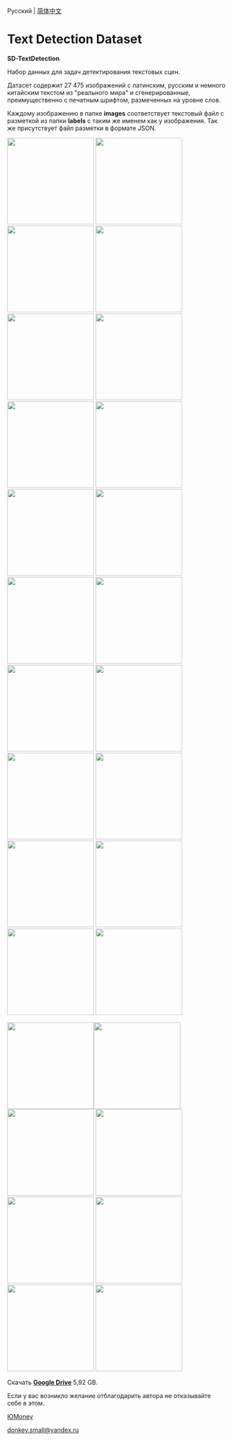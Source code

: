 Русский | <a href="https://github.com/DonkeySmall/TextDetectionDataset/blob/main/README_ch.md">简体中文</a>

# Text Detection Dataset

<b>SD-TextDetection</b>

Набор данных для задач детектирования текстовых сцен.

Датасет содержит 27 475 изображений с латинским, русским и немного китайским текстом из "реального мира" и сгенерированные, преимущественно с печатным шрифтом, размеченных на уровне слов.

Каждому изображению в папке <b>images</b> соответствует текстовый файл с разметкой из папки <b>labels</b> с таким же именем как у изображения.
Так же присутствует файл разметки в формате JSON.


<img src="https://user-images.githubusercontent.com/66531939/219589676-8d031575-65b5-4ce6-b71a-8a17ede1a806.jpg" width="200" height="200"> <img src="https://user-images.githubusercontent.com/66531939/219589797-edb2a56b-1861-49d3-ab3c-a060c8ecc590.jpg" width="200" height="200">
<img src="https://user-images.githubusercontent.com/66531939/219590050-81a08444-ad37-4416-8555-dfed7cc82287.jpg" width="200" height="200">
<img src="https://user-images.githubusercontent.com/66531939/219590093-02a61f8f-30f0-4280-bbbd-7e4b4e3b1a3a.jpg" width="200" height="200">
<img src="https://user-images.githubusercontent.com/66531939/219590174-2aebfc5f-3522-41eb-a09d-2bc41d731c4b.jpg" width="200" height="200">
<img src="https://user-images.githubusercontent.com/66531939/219590197-dd34d047-ab55-4eee-bc88-845729be58cc.jpg" width="200" height="200">
<img src="https://user-images.githubusercontent.com/66531939/219590247-78e73e33-7596-4066-8193-686a14209f4a.jpg" width="200" height="200">
<img src="https://user-images.githubusercontent.com/66531939/219590374-210c7abd-8e81-42eb-bc4f-99cca107f713.jpg" width="200" height="200">
<img src="https://user-images.githubusercontent.com/66531939/219590442-3f6afe0f-1fea-4c56-a12d-b74cdba3a957.jpg" width="200" height="200">
<img src="https://user-images.githubusercontent.com/66531939/219590666-05d13c17-2fb6-4d89-9cbb-08ea55a439c9.jpg" width="200" height="200">
<img src="https://user-images.githubusercontent.com/66531939/219590841-c82b32af-0f8f-4fea-b9d8-bef5d720cbcd.jpg" width="200" height="200">
<img src="https://user-images.githubusercontent.com/66531939/219932933-52e8be3d-cd04-4826-abc4-52d88c350b2d.jpg" width="200" height="200">
<img src="https://user-images.githubusercontent.com/66531939/219933017-44ba54f0-4639-48c3-91d6-e9cadb77836d.jpg" width="200" height="200">
<img src="https://user-images.githubusercontent.com/66531939/219933018-2d684f2b-b129-432f-aa2e-c25b573e86b8.jpg" width="200" height="200">
<img src="https://user-images.githubusercontent.com/66531939/219933019-e999af31-7512-45f4-9c64-3fff0da0fd4e.jpg" width="200" height="200">
<img src="https://user-images.githubusercontent.com/66531939/219933020-460d3694-0989-48ad-b5b5-d6cbdce47a9d.jpg" width="200" height="200">
<img src="https://user-images.githubusercontent.com/66531939/220335509-03b6b51a-c0e0-4bfa-8022-3eb8db553155.jpg" width="200" height="200">
<img src="https://user-images.githubusercontent.com/66531939/220335515-c8858944-d799-4a00-a724-49bd002a574b.jpg" width="200" height="200">
<img src="https://user-images.githubusercontent.com/66531939/220335517-3a4d88fc-3332-49a6-89e9-708f6c7ca426.jpg" width="200" height="200">
<img src="https://user-images.githubusercontent.com/66531939/220335519-e6b2a98b-ccd3-40ff-9d3b-26a000993c1b.jpg" width="200" height="200">

<img src="https://user-images.githubusercontent.com/66531939/222364629-f1b68f1f-9f06-44f8-adb6-8b1cea45da6e.jpg" width="200" height="200"><img src="https://user-images.githubusercontent.com/66531939/222364633-be54c7c4-0716-4e67-884a-10deb43a9d2d.jpg" width="200" height="200">
<img src="https://user-images.githubusercontent.com/66531939/222364636-1d16fc08-6504-4824-af85-8c4f2652e773.jpg" width="200" height="200">
<img src="https://user-images.githubusercontent.com/66531939/222364638-912a3c9b-3f00-4b96-ac93-c4b560df0590.jpg" width="200" height="200">
<img src="https://user-images.githubusercontent.com/66531939/222364642-90506737-1b79-4d04-92e1-5307494fb02f.jpg" width="200" height="200">
<img src="https://user-images.githubusercontent.com/66531939/222364646-b1cb0044-c492-4a63-a249-5192128fa0ad.jpg" width="200" height="200">
<img src="https://user-images.githubusercontent.com/66531939/222365353-04e98fd8-7338-4a5b-88f0-3e3b0fbd9bd4.jpg" width="200" height="200">
<img src="https://user-images.githubusercontent.com/66531939/222365358-70140c45-f538-47f5-989d-da703632344c.jpg" width="200" height="200">

Скачать <a href="https://drive.google.com/file/d/1YXFOsthfLx60-mbgrw5HXVZRfpVWz9LK/view?usp=sharing"><b>Google Drive</b></a> 5,92 GB.

Если у вас возникло желание отблагодарить автора не отказывайте себе в этом.

<a href="https://yoomoney.ru/to/4100118123680098">ЮMoney</a>

donkey.small@yandex.ru
